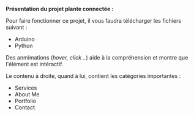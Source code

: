 **Présentation du projet plante connectée :**

Pour faire fonctionner ce projet, il vous faudra télécharger les fichiers suivant :
* Arduino
* Python


Des anmimations (*hover, click ..*) aide à la compréhension et montre que l'élément est intéractif.

Le contenu à droite, quand à lui, contient les catégories importantes :
- Services
- About Me
- Portfolio
- Contact



